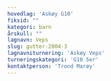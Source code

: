 ```yaml
---
hovedlag: 'Askøy G10'
fiksid: ""
kategori: barn
årskull: ""
lagnavn: Veps
slug: gutter-2004-3
lagnavniturnering: 'Askøy Veps'
turneringskategori: 'G10 5er'
kontaktperson: 'Trond Marøy'
---
```

